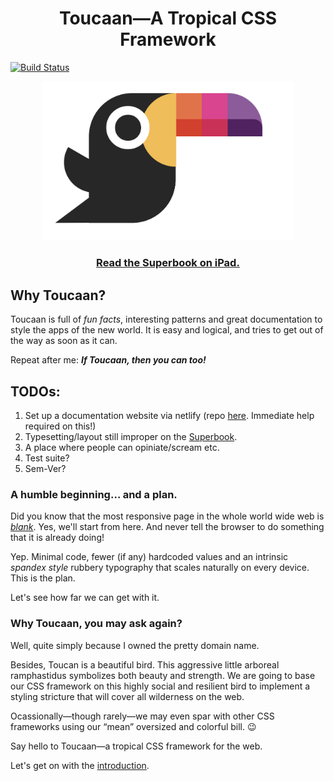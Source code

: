 <h1 align="center">Toucaan—A Tropical CSS Framework</h1>

[![Build Status](https://github.com/bookiza/toucaan/workflows/CI/badge.svg)](https://github.com/bookiza/toucaan/actions?workflow=CI)

<div align="center">
  <a href="http://toucaan.com">
    <img src="./assets/toucaan.png" alt="Toucaan-A Tropical CSS Framework" width="400">
  </a>
  <br>
  <h3>
    <a href="https://bubblin.io/cover/the-toucaan-framework-by-marvin-danig">Read the Superbook on iPad.</a>
  </h3>
</div>



## Why Toucaan?

Toucaan is full of *fun facts*, interesting patterns and great documentation to style the apps of the new world. It is easy and logical, and tries to get out of the way as soon as it can. 

Repeat after me: **_If Toucaan, then you can too!_**


## TODOs:

1. Set up a documentation website via netlify (repo [here](https://github.com/bookiza/toucaan.gatsby.site). Immediate help required on this!) 
2. Typesetting/layout still improper on the [Superbook](https://github.com/marvindanig/toucaan-story-of-style). 
3. A place where people can opiniate/scream etc.
4. Test suite?
5. Sem-Ver? 

### A humble beginning… and a plan.

Did you know that the most responsive page in the whole world wide web is *[blank](examples/example1.html)*. Yes, we'll start from here. And never tell the browser to do something that it is already doing!

Yep. Minimal code, fewer (if any) hardcoded values and an intrinsic _spandex style_ rubbery typography that scales naturally on every device. This is the plan.

Let's see how far we can get with it.


### Why Toucaan, you may ask again?

Well, quite simply because I owned the pretty domain name.

Besides, Toucan is a beautiful bird. This aggressive little arboreal ramphastidus symbolizes both beauty and strength. We are going to base our CSS framework on this highly social and resilient bird to implement a styling stricture that will cover all wilderness on the web.

Ocassionally—though rarely—we may even spar with other CSS frameworks using our “mean” oversized and colorful bill. 😉 

Say hello to Toucaan—a tropical CSS framework for the web.

Let's get on with the [introduction](posts/2019-09-30-toucaan-introduction.md).
